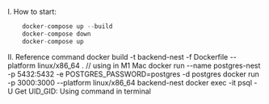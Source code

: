 
I. How to start:

```js
    docker-compose up --build
    docker-compose down
    docker-compose up
```

II. Reference command
docker build -t backend-nest  -f Dockerfile --platform linux/x86_64 . // using in M1 Mac
docker run --name postgres-nest -p 5432:5432 -e POSTGRES_PASSWORD=postgres -d postgres
docker run -p 3000:3000 --platform linux/x86_64 backend-nest
docker exec -it  <container-name> psql -U <dataBaseUserName> <dataBaseName>
Get UID_GID: Using command <id> in terminal